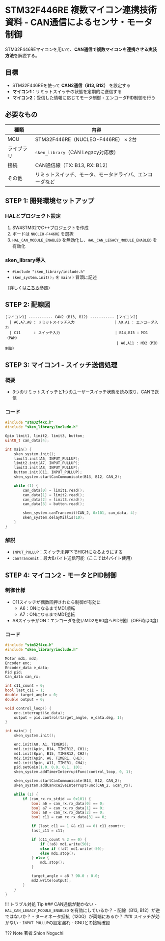 # STM32F446RE 複数マイコン連携技術資料 - CAN通信によるセンサ・モータ制御
STM32F446REマイコンを用いて、**CAN通信で複数マイコンを連携させる実装方法**を解説する。

##  目標

- STM32F446REを使って **CAN2通信（B13, B12）** を設定する
- **マイコン1**：リミットスイッチの状態を定期的に送信する
- **マイコン2**：受信した情報に応じてモータ制御・エンコーダPID制御を行う

##  必要なもの

| 種類       | 内容                                     |
|------------|------------------------------------------|
| MCU        | STM32F446RE（NUCLEO-F446RE） × 2台       |
| ライブラリ | `sken_library`（CAN Legacy対応版）      |
| 接続       | CAN通信線（TX: B13, RX: B12）           |
| その他     | リミットスイッチ、モータ、モータドライバ、エンコーダなど |


##  STEP 1: 開発環境セットアップ

###  HALとプロジェクト設定
1. SW4STM32でC++プロジェクトを作成
2. ボードは `NUCLEO-F446RE` を選択
3. `HAL_CAN_MODULE_ENABLED` を無効化し、`HAL_CAN_LEGACY_MODULE_ENABLED` を有効化

###  sken_library導入
- `#include "sken_library/include.h"`
- `sken_system.init();` を `main()` 冒頭に記述

（詳しくは[こちら](https://altairu.github.io/sken_training_materials/training_materials/%E8%AC%9B%E7%BF%92%E8%B3%87%E6%96%99/%E3%83%9E%E3%82%A4%E3%82%B3%E3%83%B3SW/%E3%83%9E%E3%82%A4%E3%82%B3%E3%83%B31/)参照）



##  STEP 2: 配線図
```
[マイコン1] ----------- CAN2 (B13, B12) ----------- [マイコン2]
  | A6,A7,A8 : リミットスイッチ入力                  | A0,A1 : エンコーダ入力
  | C11      : スイッチ入力                         | B14,B15 : MD1（PWM）
                                               　  | A8,A11 : MD2（PID制御）
```


##  STEP 3: マイコン1 - スイッチ送信処理

###  概要
- 3つのリミットスイッチと1つのユーザースイッチ状態を読み取り、CANで送信

###  コード
```cpp
#include "stm32f4xx.h"
#include "sken_library/include.h"

Gpio limit1, limit2, limit3, button;
uint8_t can_data[4];

int main() {
    sken_system.init();
    limit1.init(A6, INPUT_PULLUP);
    limit2.init(A7, INPUT_PULLUP);
    limit3.init(A8, INPUT_PULLUP);
    button.init(C11, INPUT_PULLUP);
    sken_system.startCanCommunicate(B13, B12, CAN_2);

    while (1) {
        can_data[0] = limit1.read();
        can_data[1] = limit2.read();
        can_data[2] = limit3.read();
        can_data[3] = button.read();

        sken_system.canTrancemit(CAN_2, 0x101, can_data, 4);
        sken_system.delayMillis(10);
    }
}
```

###  解説
- `INPUT_PULLUP`：スイッチ未押下でHIGHになるようにする
- `canTrancemit`：最大8バイト送信可能（ここでは4バイト使用）

##  STEP 4: マイコン2 - モータとPID制御

###  制御仕様
- C11スイッチが偶数回押されたら制御が有効に
  - A6：ONになるまでMD1順転
  - A7：ONになるまでMD1逆転
- A8スイッチがON：エンコーダを使いMD2を90度へPID制御（OFF時は0度）



###  コード
```cpp
#include "stm32f4xx.h"
#include "sken_library/include.h"

Motor md1, md2;
Encoder enc;
Encoder_data e_data;
Pid pid;
Can_data can_rx;

int c11_count = 0;
bool last_c11 = 1;
double target_angle = 0;
double output = 0;

void control_loop() {
    enc.interrupt(&e_data);
    output = pid.control(target_angle, e_data.deg, 1);
}

int main() {
    sken_system.init();

    enc.init(A0, A1, TIMER5);
    md1.init(Apin, B14, TIMER12, CH1);
    md1.init(Bpin, B15, TIMER12, CH2);
    md2.init(Apin, A8, TIMER1, CH1);
    md2.init(Bpin, A11, TIMER1, CH4);
    pid.setGain(1.0, 0.0, 0.1, 10);
    sken_system.addTimerInterruptFunc(control_loop, 0, 1);

    sken_system.startCanCommunicate(B13, B12, CAN_2);
    sken_system.addCanRceiveInterruptFunc(CAN_2, &can_rx);

    while (1) {
        if (can_rx.rx_stdid == 0x101) {
            bool a6 = can_rx.rx_data[0] == 0;
            bool a7 = can_rx.rx_data[1] == 0;
            bool a8 = can_rx.rx_data[2] == 0;
            bool c11 = can_rx.rx_data[3] == 0;

            if (last_c11 == 1 && c11 == 0) c11_count++;
            last_c11 = c11;

            if (c11_count % 2 == 0) {
                if (!a6) md1.write(50);
                else if (!a7) md1.write(-50);
                else md1.stop();
            } else {
                md1.stop();
            }

            target_angle = a8 ? 90.0 : 0.0;
            md2.write(output);
        }
    }
}
```


!!! トラブル対処 Tip
    ###  CAN通信が動かない
    - `HAL_CAN_LEGACY_MODULE_ENABLED` を有効にしているか？
    - 配線（B13, B12）が逆ではないか？
    - ターミネータ抵抗（120Ω）が両端にあるか？
    ###  スイッチが効かない
    - `INPUT_PULLUP`の設定漏れ
    - GNDとの接続確認


??? Note
    著者:Shion Noguchi